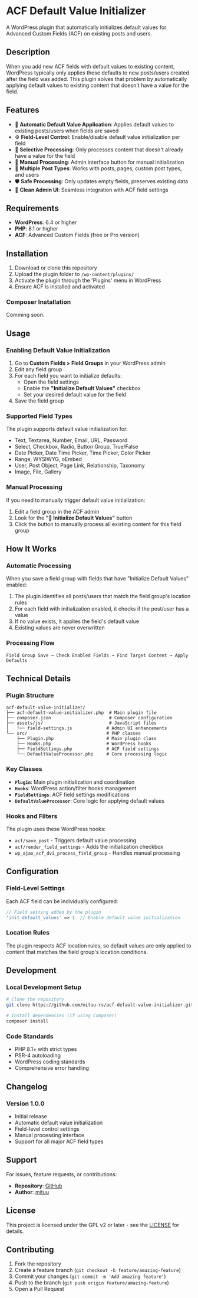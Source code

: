 # ACF Default Value Initializer

A WordPress plugin that automatically initializes default values for Advanced Custom Fields (ACF) on existing posts and users.

## Description

When you add new ACF fields with default values to existing content, WordPress typically only applies these defaults to new posts/users created after the field was added. This plugin solves that problem by automatically applying default values to existing content that doesn't have a value for the field.

## Features

- 🔄 **Automatic Default Value Application**: Applies default values to existing posts/users when fields are saved
- ⚙️ **Field-Level Control**: Enable/disable default value initialization per field
- 🎯 **Selective Processing**: Only processes content that doesn't already have a value for the field
- 🔧 **Manual Processing**: Admin interface button for manual initialization
- 📝 **Multiple Post Types**: Works with posts, pages, custom post types, and users
- 🛡️ **Safe Processing**: Only updates empty fields, preserves existing data
- 🎨 **Clean Admin UI**: Seamless integration with ACF field settings

## Requirements

- **WordPress**: 6.4 or higher
- **PHP**: 8.1 or higher  
- **ACF**: Advanced Custom Fields (free or Pro version)

## Installation

1. Download or clone this repository
2. Upload the plugin folder to `/wp-content/plugins/`
3. Activate the plugin through the 'Plugins' menu in WordPress
4. Ensure ACF is installed and activated

### Composer Installation

Comming soon.

## Usage

### Enabling Default Value Initialization

1. Go to **Custom Fields > Field Groups** in your WordPress admin
2. Edit any field group
3. For each field you want to initialize defaults:
   - Open the field settings
   - Enable the **"Initialize Default Values"** checkbox
   - Set your desired default value for the field
4. Save the field group

### Supported Field Types

The plugin supports default value initialization for:

- Text, Textarea, Number, Email, URL, Password
- Select, Checkbox, Radio, Button Group, True/False
- Date Picker, Date Time Picker, Time Picker, Color Picker
- Range, WYSIWYG, oEmbed
- User, Post Object, Page Link, Relationship, Taxonomy
- Image, File, Gallery

### Manual Processing

If you need to manually trigger default value initialization:

1. Edit a field group in the ACF admin
2. Look for the **"🔄 Initialize Default Values"** button
3. Click the button to manually process all existing content for this field group

## How It Works

### Automatic Processing

When you save a field group with fields that have "Initialize Default Values" enabled:

1. The plugin identifies all posts/users that match the field group's location rules
2. For each field with initialization enabled, it checks if the post/user has a value
3. If no value exists, it applies the field's default value
4. Existing values are never overwritten

### Processing Flow

```
Field Group Save → Check Enabled Fields → Find Target Content → Apply Defaults
```

## Technical Details

### Plugin Structure

```
acf-default-value-initializer/
├── acf-default-value-initializer.php  # Main plugin file
├── composer.json                      # Composer configuration
├── assets/js/                         # JavaScript files
│   └── field-settings.js             # Admin UI enhancements
└── src/                              # PHP classes
    ├── Plugin.php                    # Main plugin class
    ├── Hooks.php                     # WordPress hooks
    ├── FieldSettings.php             # ACF field settings
    └── DefaultValueProcessor.php     # Core processing logic
```

### Key Classes

- **`Plugin`**: Main plugin initialization and coordination
- **`Hooks`**: WordPress action/filter hooks management  
- **`FieldSettings`**: ACF field settings modifications
- **`DefaultValueProcessor`**: Core logic for applying default values

### Hooks and Filters

The plugin uses these WordPress hooks:

- `acf/save_post` - Triggers default value processing
- `acf/render_field_settings` - Adds the initialization checkbox
- `wp_ajax_acf_dvi_process_field_group` - Handles manual processing

## Configuration

### Field-Level Settings

Each ACF field can be individually configured:

```php
// Field setting added by the plugin
'init_default_values' => 1  // Enable default value initialization
```

### Location Rules

The plugin respects ACF location rules, so default values are only applied to content that matches the field group's location conditions.

## Development

### Local Development Setup

```bash
# Clone the repository
git clone https://github.com/mituu-rs/acf-default-value-initializer.git

# Install dependencies (if using Composer)
composer install
```

### Code Standards

- PHP 8.1+ with strict types
- PSR-4 autoloading
- WordPress coding standards
- Comprehensive error handling

## Changelog

### Version 1.0.0
- Initial release
- Automatic default value initialization
- Field-level control settings
- Manual processing interface
- Support for all major ACF field types

## Support

For issues, feature requests, or contributions:

- **Repository**: [GitHub](https://github.com/mituu-rs/acf-default-value-initializer)
- **Author**: [mituu](https://github.com/mituu-rs)

## License

This project is licensed under the GPL v2 or later - see the [LICENSE](https://www.gnu.org/licenses/gpl-2.0.html) for details.

## Contributing

1. Fork the repository
2. Create a feature branch (`git checkout -b feature/amazing-feature`)
3. Commit your changes (`git commit -m 'Add amazing feature'`)
4. Push to the branch (`git push origin feature/amazing-feature`)
5. Open a Pull Request
